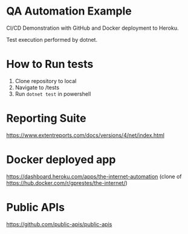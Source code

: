 # QA Automation Example
 
CI/CD Demonstration with GitHub and Docker deployment to Heroku.

Test execution performed by dotnet.

# How to Run tests
1. Clone repository to local
2. Navigate to /tests
3. Run `dotnet test` in powershell

# Reporting Suite
https://www.extentreports.com/docs/versions/4/net/index.html

# Docker deployed app
https://dashboard.heroku.com/apps/the-internet-automation (clone of https://hub.docker.com/r/gprestes/the-internet/)

# Public APIs
https://github.com/public-apis/public-apis
